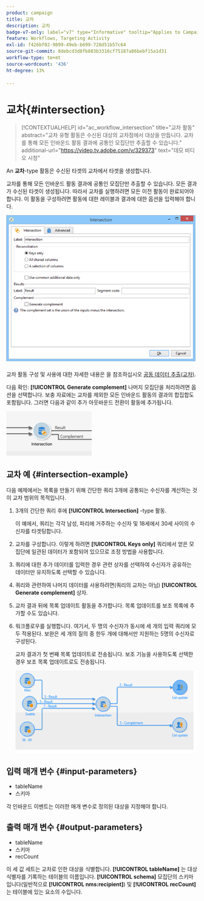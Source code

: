 ```yaml
---
product: campaign
title: 교차
description: 교차
badge-v7-only: label="v7" type="Informative" tooltip="Applies to Campaign Classic v7 only"
feature: Workflows, Targeting Activity
exl-id: f426bf02-9899-49eb-b699-728d51b57c64
source-git-commit: 8debcd3d8fb883b3316cf75187a86bebf15a1d31
workflow-type: tm+mt
source-wordcount: '436'
ht-degree: 13%

---
```


# 교차{#intersection}

>[!CONTEXTUALHELP]
>id="ac_workflow_intersection"
>title="교차 활동"
>abstract="교차 유형 활동은 수신된 대상의 교차점에서 대상을 만듭니다. 교차를 통해 모든 인바운드 활동 결과에 공통인 모집단만 추출할 수 있습니다."
>additional-url="https://video.tv.adobe.com/v/329373" text="데모 비디오 시청"




An **교차**-type 활동은 수신된 타겟의 교차에서 타겟을 생성합니다.

교차를 통해 모든 인바운드 활동 결과에 공통인 모집단만 추출할 수 있습니다. 모든 결과가 수신된 타겟이 생성됩니다. 따라서 교차를 실행하려면 모든 이전 활동이 완료되어야 합니다. 이 활동을 구성하려면 활동에 대한 레이블과 결과에 대한 옵션을 입력해야 합니다.

![](assets/s_user_segmentation_inter.png)

교차 활동 구성 및 사용에 대한 자세한 내용은 을 참조하십시오 [공동 데이터 추출(교차)](targeting-data.md#extracting-joint-data--intersection-).

다음 확인: **[!UICONTROL Generate complement]** 나머지 모집단을 처리하려면 옵션을 선택합니다. 보충 자료에는 교차를 제외한 모든 인바운드 활동의 결과의 합집합도 포함됩니다. 그러면 다음과 같이 추가 아웃바운드 전환이 활동에 추가됩니다.

![](assets/s_user_segmentation_inter_compl.png)

## 교차 예 {#intersection-example}

다음 예제에서는 목록을 만들기 위해 간단한 쿼리 3개에 공통되는 수신자를 계산하는 것이 교차 범위의 목적입니다.

1. 3개의 간단한 쿼리 후에 **[!UICONTROL Intersection]** -type 활동.

   이 예에서, 쿼리는 각각 남성, 파리에 거주하는 수신자 및 18세에서 30세 사이의 수신자를 타겟팅합니다.

1. 교차를 구성합니다. 이렇게 하려면 **[!UICONTROL Keys only]** 쿼리에서 얻은 모집단에 일관된 데이터가 포함되어 있으므로 조정 방법을 사용합니다.
1. 쿼리에 대한 추가 데이터를 입력한 경우 관련 상자를 선택하여 수신자가 공유하는 데이터만 유지하도록 선택할 수 있습니다.
1. 쿼리와 관련하여 나머지 데이터를 사용하려면(쿼리의 교차는 아님) **[!UICONTROL Generate complement]** 상자.
1. 교차 결과 뒤에 목록 업데이트 활동을 추가합니다. 목록 업데이트를 보조 목록에 추가할 수도 있습니다.
1. 워크플로우를 실행합니다. 여기서, 두 명의 수신자가 동시에 세 개의 입력 쿼리에 모두 적용된다. 보완은 세 개의 질의 중 한두 개에 대해서만 지원하는 5명의 수신자로 구성된다.

   교차 결과가 첫 번째 목록 업데이트로 전송됩니다. 보조 기능을 사용하도록 선택한 경우 보조 목록 업데이트로도 전송됩니다.

   ![](assets/intersection_example.png)

## 입력 매개 변수 {#input-parameters}

* tableName
* 스키마

각 인바운드 이벤트는 이러한 매개 변수로 정의된 대상을 지정해야 합니다.

## 출력 매개 변수 {#output-parameters}

* tableName
* 스키마
* recCount

이 세 값 세트는 교차로 인한 대상을 식별합니다. **[!UICONTROL tableName]** 는 대상 식별자를 기록하는 테이블의 이름입니다. **[!UICONTROL schema]** 모집단의 스키마입니다(일반적으로 **[!UICONTROL nms:recipient]**) 및 **[!UICONTROL recCount]** 는 테이블에 있는 요소의 수입니다.
